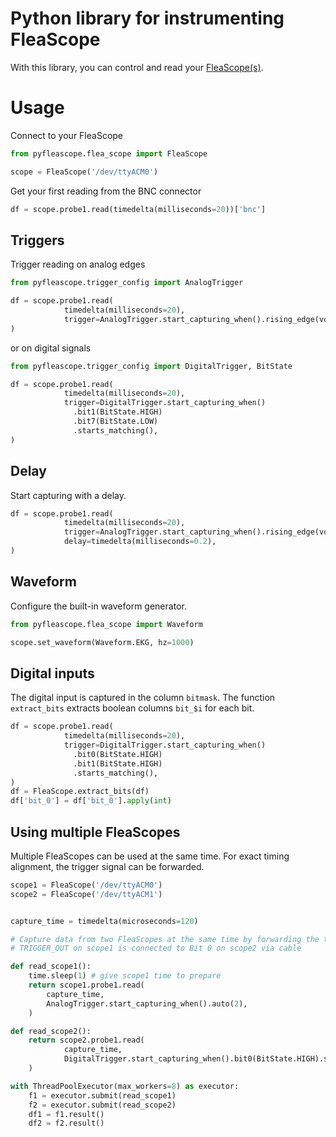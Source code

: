 # Python library for instrumenting FleaScope

With this library, you can control and read your [FleaScope(s)](https://rtestardi.github.io/usbte/flea-scope.pdf).

# Usage

Connect to your FleaScope

```python
from pyfleascope.flea_scope import FleaScope

scope = FleaScope('/dev/ttyACM0')
```

Get your first reading from the BNC connector
```python
df = scope.probe1.read(timedelta(milliseconds=20))['bnc']
```

## Triggers
Trigger reading on analog edges
```python
from pyfleascope.trigger_config import AnalogTrigger

df = scope.probe1.read(
            timedelta(milliseconds=20),
            trigger=AnalogTrigger.start_capturing_when().rising_edge(volts=2),
)
```

or on digital signals
```python
from pyfleascope.trigger_config import DigitalTrigger, BitState

df = scope.probe1.read(
            timedelta(milliseconds=20),
            trigger=DigitalTrigger.start_capturing_when()
              .bit1(BitState.HIGH)
              .bit7(BitState.LOW)
              .starts_matching(),
)
```

## Delay
Start capturing with a delay.
```python
df = scope.probe1.read(
            timedelta(milliseconds=20),
            trigger=AnalogTrigger.start_capturing_when().rising_edge(volts=2),
            delay=timedelta(milliseconds=0.2),
)
```

## Waveform
Configure the built-in waveform generator.

```python
from pyfleascope.flea_scope import Waveform

scope.set_waveform(Waveform.EKG, hz=1000)
```

## Digital inputs
The digital input is captured in the column `bitmask`.
The function `extract_bits` extracts boolean columns `bit_$i` for each bit.

```python
df = scope.probe1.read(
            timedelta(milliseconds=20),
            trigger=DigitalTrigger.start_capturing_when()
              .bit0(BitState.HIGH)
              .bit1(BitState.HIGH)
              .starts_matching(),
)
df = FleaScope.extract_bits(df)
df['bit_0'] = df['bit_0'].apply(int)
```

## Using multiple FleaScopes

Multiple FleaScopes can be used at the same time.
For exact timing alignment, the trigger signal can be forwarded.

```python
scope1 = FleaScope('/dev/ttyACM0')
scope2 = FleaScope('/dev/ttyACM1')


capture_time = timedelta(microseconds=120)

# Capture data from two FleaScopes at the same time by forwarding the trigger
# TRIGGER_OUT on scope1 is connected to Bit 0 on scope2 via cable

def read_scope1():
    time.sleep(1) # give scope1 time to prepare
    return scope1.probe1.read(
        capture_time,
        AnalogTrigger.start_capturing_when().auto(2),
    )

def read_scope2():
    return scope2.probe1.read(
            capture_time,
            DigitalTrigger.start_capturing_when().bit0(BitState.HIGH).starts_matching(),
    )

with ThreadPoolExecutor(max_workers=8) as executor:
    f1 = executor.submit(read_scope1)
    f2 = executor.submit(read_scope2)
    df1 = f1.result()
    df2 = f2.result()
```
